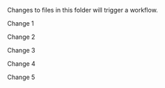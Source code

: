 Changes to files in this folder will trigger a workflow.

Change 1

Change 2

Change 3

Change 4

Change 5

